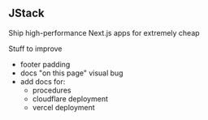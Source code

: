 ## JStack

Ship high-performance Next.js apps for extremely cheap

Stuff to improve
- footer padding
- docs "on this page" visual bug
- add docs for:
    - procedures
    - cloudflare deployment
    - vercel deployment